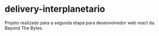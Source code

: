 # delivery-interplanetario
Projeto realizado para a segunda etapa para desenvolvedor web react da Beyond The Bytes.
